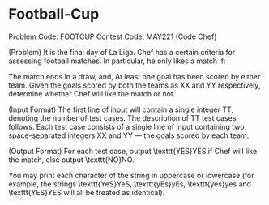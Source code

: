 # Football-Cup
Problem Code: FOOTCUP Contest Code: MAY221 (Code Chef)

(Problem)
It is the final day of La Liga. Chef has a certain criteria for assessing football matches.
In particular, he only likes a match if:

The match ends in a draw, and,
At least one goal has been scored by either team.
Given the goals scored by both the teams as XX and YY respectively, determine whether Chef will like the match or not.

(Input Format)
The first line of input will contain a single integer TT, denoting the number of test cases. The description of TT test cases follows.
Each test case consists of a single line of input containing two space-separated integers XX and YY — the goals scored by each team.

(Output Format)
For each test case, output \texttt{YES}YES if Chef will like the match, else output \texttt{NO}NO.

You may print each character of the string in uppercase or lowercase (for example, the strings \texttt{YeS}YeS, \texttt{yEs}yEs, \texttt{yes}yes and \texttt{YES}YES will all be treated as identical).
